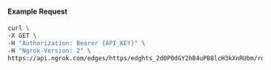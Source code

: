 <!-- Code generated for API Clients. DO NOT EDIT. -->

#### Example Request

```bash
curl \
-X GET \
-H "Authorization: Bearer {API_KEY}" \
-H "Ngrok-Version: 2" \
https://api.ngrok.com/edges/https/edghts_2d0P0dGY2hB4uPB8lcH3kXnRUbm/routes/edghtsrt_2d0P0c9abJhswtNRUGpCE4e8ukw/webhook_verification
```
